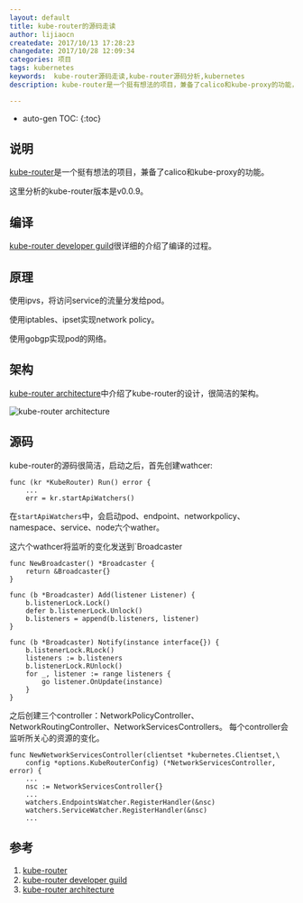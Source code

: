 ```yaml
---
layout: default
title: kube-router的源码走读
author: lijiaocn
createdate: 2017/10/13 17:28:23
changedate: 2017/10/28 12:09:34
categories: 项目
tags: kubernetes
keywords:  kube-router源码走读,kube-router源码分析,kubernetes
description: kube-router是一个挺有想法的项目，兼备了calico和kube-proxy的功能，代码也很整洁。

---
```


* auto-gen TOC:
{:toc}

## 说明

[kube-router][1]是一个挺有想法的项目，兼备了calico和kube-proxy的功能。

这里分析的kube-router版本是v0.0.9。

## 编译

[kube-router developer guild][2]很详细的介绍了编译的过程。

## 原理

使用ipvs，将访问service的流量分发给pod。

使用iptables、ipset实现network policy。

使用gobgp实现pod的网络。

## 架构

[kube-router architecture][3]中介绍了kube-router的设计，很简洁的架构。

![kube-router architecture](https://github.com/cloudnativelabs/kube-router/raw/master/Documentation/img/kube-router-arch.png)

## 源码

kube-router的源码很简洁，启动之后，首先创建wathcer:

	func (kr *KubeRouter) Run() error {
		...
		err = kr.startApiWatchers()

在`startApiWatchers`中，会启动pod、endpoint、networkpolicy、namespace、service、node六个wather。

这六个wathcer将监听的变化发送到`Broadcaster

	func NewBroadcaster() *Broadcaster {
		return &Broadcaster{}
	}
	
	func (b *Broadcaster) Add(listener Listener) {
		b.listenerLock.Lock()
		defer b.listenerLock.Unlock()
		b.listeners = append(b.listeners, listener)
	}
	
	func (b *Broadcaster) Notify(instance interface{}) {
		b.listenerLock.RLock()
		listeners := b.listeners
		b.listenerLock.RUnlock()
		for _, listener := range listeners {
			go listener.OnUpdate(instance)
		}
	}

之后创建三个controller：NetworkPolicyController、NetworkRoutingController、NetworkServicesControllers。
每个controller会监听所关心的资源的变化。

	func NewNetworkServicesController(clientset *kubernetes.Clientset,\
		config *options.KubeRouterConfig) (*NetworkServicesController, error) {
		...
		nsc := NetworkServicesController{}
		...
		watchers.EndpointsWatcher.RegisterHandler(&nsc)
		watchers.ServiceWatcher.RegisterHandler(&nsc)
		...

## 参考

1. [kube-router][1]
2. [kube-router developer guild][2]
3. [kube-router architecture][3]

[1]: https://github.com/cloudnativelabs/kube-router  "kube-router" 
[2]: https://github.com/cloudnativelabs/kube-router/blob/master/Documentation/developing.md "kube-router developer guide"
[3]: https://github.com/cloudnativelabs/kube-router/blob/master/Documentation/README.md#architecture "kube-router architecture"
